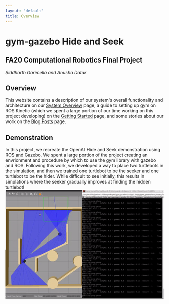 ```yaml
---
layout: "default"
title: Overview
---
```

# gym-gazebo Hide and Seek
## FA20 Computational Robotics Final Project
*Siddharth Garimella and Anusha Datar*

## Overview
This website contains a description of our system's overall functionality and architecture on our [System Overview](https://anushadatar.github.io/gym-gazebo-hide-and-seek/System-Overview.html) page, a guide to setting up gym on ROS Kinetic (which we spent a large portion of our time working on this project developing) on the [Getting Started](https://anushadatar.github.io/gym-gazebo-hide-and-seek/Getting-Started.html) page, and some stories about our work on the [Blog Posts](https://anushadatar.github.io/gym-gazebo-hide-and-seek/Blog-Posts.html) page.

## Demonstration
In this project, we recreate the OpenAI Hide and Seek demonstration using ROS and Gazebo. We spent a large portion of the project creating an envrionment and procedure by which to use the gym library with gazebo and ROS. Following this work, we developed a way to place two turtlebots in the simulation, and then we trained one turtlebot to be the seeker and one turtlebot to be the hider. While difficult to see initially, this results in simulations where the seeker gradually improves at finding the hidden turtlebot!
![In action!](images/gif-with-training.gif)
